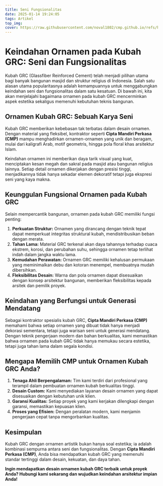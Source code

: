 ```yaml
---
title: Seni Fungsionalitas
date: 2025-01-14 19:24:05
tags: Artikel
top_img:
cover: https://raw.githubusercontent.com/noval1802/cmp.github.io/refs/heads/main/asset/IMG_8972.jpg
---
```


# **Keindahan Ornamen pada Kubah GRC: Seni dan Fungsionalitas**

Kubah GRC (Glassfiber Reinforced Cement) telah menjadi pilihan utama bagi banyak bangunan masjid dan struktur religius di Indonesia. Salah satu alasan utama popularitasnya adalah kemampuannya untuk menggabungkan keindahan seni dan fungsionalitas dalam satu kesatuan. Di bawah ini, kita akan menjelajahi bagaimana ornamen pada kubah GRC mencerminkan aspek estetika sekaligus memenuhi kebutuhan teknis bangunan.

## **Ornamen Kubah GRC: Sebuah Karya Seni**
Kubah GRC memberikan kebebasan tak terbatas dalam desain ornamen. Dengan material yang fleksibel, kontraktor seperti **Cipta Mandiri Perkasa (CMP)** mampu menghadirkan ornamen-ornamen yang unik dan beragam, mulai dari kaligrafi Arab, motif geometris, hingga pola floral khas arsitektur Islam.  

Keindahan ornamen ini memberikan daya tarik visual yang kuat, menciptakan kesan megah dan sakral pada masjid atau bangunan religius lainnya. Setiap detail ornamen dikerjakan dengan presisi tinggi, menjadikannya tidak hanya sekadar elemen dekoratif tetapi juga ekspresi seni yang kaya makna.

## **Keunggulan Fungsional Ornamen pada Kubah GRC**
Selain mempercantik bangunan, ornamen pada kubah GRC memiliki fungsi penting:  
1. **Perkuatan Struktur:** Ornamen yang dirancang dengan teknik tepat dapat memperkuat integritas struktural kubah, mendistribusikan beban dengan merata.  
2. **Tahan Lama:** Material GRC terkenal akan daya tahannya terhadap cuaca ekstrem, korosi, dan perubahan suhu, sehingga ornamen tetap terlihat indah dalam jangka waktu lama.  
3. **Kemudahan Perawatan:** Ornamen GRC memiliki kehalusan permukaan yang meminimalkan debu dan kotoran menempel, membuatnya mudah dibersihkan.  
4. **Fleksibilitas Desain:** Warna dan pola ornamen dapat disesuaikan dengan konsep arsitektur bangunan, memberikan fleksibilitas kepada arsitek dan pemilik proyek.

## **Keindahan yang Berfungsi untuk Generasi Mendatang**
Sebagai kontraktor spesialis kubah GRC, **Cipta Mandiri Perkasa (CMP)** memahami bahwa setiap ornamen yang dibuat tidak hanya menjadi dekorasi sementara, tetapi juga warisan seni untuk generasi mendatang. Dengan teknik pengerjaan modern dan bahan berkualitas, kami memastikan bahwa ornamen pada kubah GRC tidak hanya memukau secara estetika, tetapi juga tahan lama dalam segala kondisi.

## **Mengapa Memilih CMP untuk Ornamen Kubah GRC Anda?**
1. **Tenaga Ahli Berpengalaman:** Tim kami terdiri dari profesional yang terampil dalam pembuatan ornamen kubah berkualitas tinggi.  
2. **Desain Custom:** Kami menyediakan layanan desain ornamen yang dapat disesuaikan dengan kebutuhan unik klien.  
3. **Garansi Kualitas:** Setiap proyek yang kami kerjakan dilengkapi dengan garansi, memastikan kepuasan klien.  
4. **Proses yang Efisien:** Dengan peralatan modern, kami menjamin pengerjaan cepat tanpa mengorbankan kualitas.

## **Kesimpulan**
Kubah GRC dengan ornamen artistik bukan hanya soal estetika; ia adalah kombinasi sempurna antara seni dan fungsionalitas. Dengan **Cipta Mandiri Perkasa (CMP)**, Anda bisa mendapatkan kubah GRC yang memenuhi standar tertinggi dalam desain, kekuatan, dan daya tahan.  

**Ingin mendapatkan desain ornamen kubah GRC terbaik untuk proyek Anda? Hubungi kami sekarang dan wujudkan keindahan arsitektur impian Anda!**  
